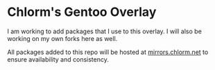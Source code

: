 Chlorm's Gentoo Overlay
=======================
I am working to add packages that I use to this overlay.  I will also be working on my own forks here as well.

All packages added to this repo will be hosted at [mirrors.chlorm.net](http://mirrors.chlorm.net) to ensure availability and consistency.